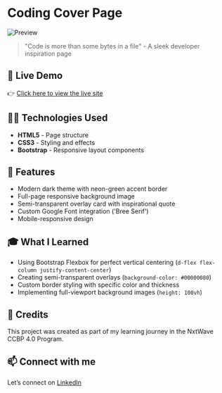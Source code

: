 # Coding Cover Page

![Preview]([Coding%20Cover%20Page.png](https://github.com/SouravKumarYadav/coding-cover-page/blob/main/Coding%20Cover%20Page.png?raw=true))

> "Code is more than some bytes in a file" - A sleek developer inspiration page

## 🚀 Live Demo  
👉 [ Click here to view the live site](https://souravkumaryadav.github.io/coding-cover-page/)

## 🧑‍💻 Technologies Used  
- **HTML5** - Page structure
- **CSS3** - Styling and effects
- **Bootstrap** - Responsive layout components

## 📄 Features  
- Modern dark theme with neon-green accent border
- Full-page responsive background image
- Semi-transparent overlay card with inspirational quote
- Custom Google Font integration ('Bree Serif')
- Mobile-responsive design

## 🎓 What I Learned  
- Using Bootstrap Flexbox for perfect vertical centering (`d-flex flex-column justify-content-center`)
- Creating semi-transparent overlays (`background-color: #00000080`)
- Custom border styling with specific color and thickness
- Implementing full-viewport background images (`height: 100vh`)

## 🙌 Credits  
This project was created as part of my learning journey in the NxtWave CCBP 4.0 Program.

## 📫 Connect with me  
Let’s connect on [LinkedIn](https://www.linkedin.com/in/sourav-kumar-cs/)
